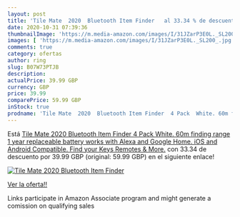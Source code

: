 ```yaml
---
layout: post
title: 'Tile Mate  2020  Bluetooth Item Finder   al 33.34 % de descuento'
date: 2020-10-31 07:39:36
thumbnailImage: 'https://m.media-amazon.com/images/I/31JZarP3E0L._SL200_.jpg'
images: [ 'https://m.media-amazon.com/images/I/31JZarP3E0L._SL200_.jpg' ]
comments: true
category: ofertas
author: ring
slug: B07W73PTJB
description:
actualPrice: 39.99 GBP
currency: GBP
price: 39.99
comparePrice: 59.99 GBP
inStock: true
prodname: 'Tile Mate  2020  Bluetooth Item Finder  4 Pack  White. 60m finding range  1 year replaceable battery  works with Alexa and Google Home. iOS and Android Compatible. Find your Keys  Remotes & More.'
---
```


Está [Tile Mate  2020  Bluetooth Item Finder  4 Pack  White. 60m finding range  1 year replaceable battery  works with Alexa and Google Home. iOS and Android Compatible. Find your Keys  Remotes & More.](https://www.amazon.co.uk/dp/B07W73PTJB/?tag=tolees0a-21) con 33.34 de descuento por 39.99 GBP (original: 59.99 GBP) en el siguiente enlace!

[![Tile Mate  2020  Bluetooth Item Finder  ](https://m.media-amazon.com/images/I/31JZarP3E0L._SL200_.jpg)](https://www.amazon.co.uk/dp/B07W73PTJB/?tag=tolees0a-21)

[Ver la oferta!!](https://www.amazon.co.uk/dp/B07W73PTJB/?tag=tolees0a-21)

Links participate in Amazon Associate program and might generate a comission on qualifying sales


